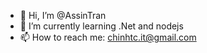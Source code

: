 - 👋 Hi, I’m @AssinTran
- 🌱 I’m currently learning .Net and nodejs
- 📫 How to reach me: chinhtc.it@gmail.com
<!---
AssinTran/AssinTran is a ✨ special ✨ repository because its `README.md` (this file) appears on your GitHub profile.
You can click the Preview link to take a look at your changes.
--->
